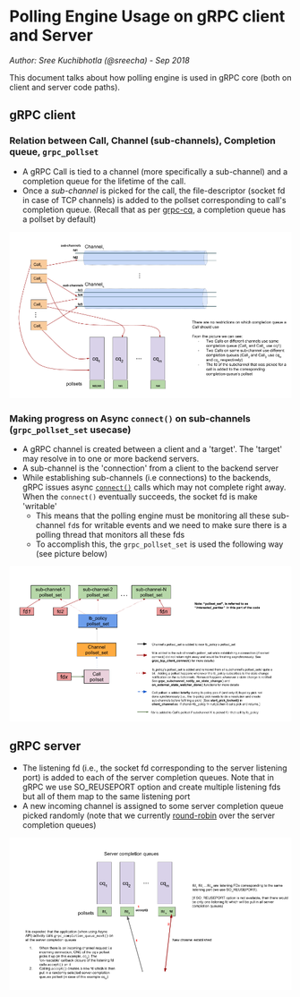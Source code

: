 # Polling Engine Usage on gRPC client and Server

_Author: Sree Kuchibhotla (@sreecha) - Sep 2018_


This document talks about how polling engine is used in gRPC core (both on client and server code paths).

## gRPC client

### Relation between Call, Channel (sub-channels), Completion queue, `grpc_pollset`
- A gRPC Call is tied to a channel (more specifically a sub-channel) and a completion queue for the lifetime of the call.
- Once a _sub-channel_ is picked for the call, the file-descriptor (socket fd in case of TCP channels) is added to the pollset corresponding to call's completion queue. (Recall that as per [grpc-cq](grpc-cq.md), a completion queue has a pollset by default)

![image](../images/grpc-call-channel-cq.png)


### Making progress on Async `connect()` on sub-channels  (`grpc_pollset_set` usecase)
- A gRPC channel is created between a client and a 'target'. The 'target' may resolve in to one or more backend servers.
- A sub-channel is the 'connection' from a client to the backend server
- While establishing sub-channels (i.e connections) to the backends, gRPC issues async [`connect()`](https://github.com/grpc/grpc/blob/v1.15.1/src/core/lib/iomgr/tcp_client_posix.cc#L296) calls which may not complete right away.  When the `connect()` eventually succeeds, the socket fd is make 'writable'
  - This means that the polling engine must be monitoring all these sub-channel `fd`s for writable events and we need to make sure there is a polling thread that monitors all these fds
  - To accomplish this, the `grpc_pollset_set` is used the following way (see picture below)

![image](../images/grpc-client-lb-pss.png)

## gRPC server

- The listening fd (i.e., the socket fd corresponding to the server listening port) is added to each of the server completion queues. Note that in gRPC we use SO_REUSEPORT option and create multiple listening fds but all of them map to the same listening port
- A new incoming channel is assigned to some server completion queue picked randomly (note that we currently [round-robin](https://github.com/grpc/grpc/blob/v1.15.1/src/core/lib/iomgr/tcp_server_posix.cc#L231) over the server completion queues)

![image](../images/grpc-server-cq-fds.png)

